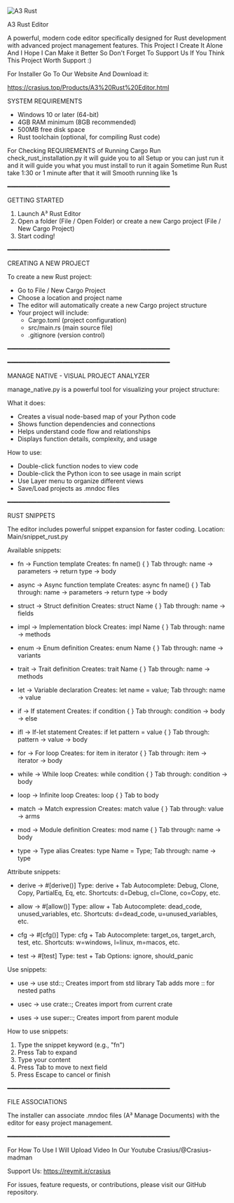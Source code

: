 ![A3 Rust](https://github.com/user-attachments/assets/973ff29a-7287-48f6-8c70-727443760f30)

A3 Rust Editor

A powerful, modern code editor specifically designed for Rust development with advanced project management features.
This Project I Create It Alone And I Hope I Can Make it Better So Don't Forget To Support Us If You Think This Project
Worth Support :)



For Installer Go To Our Website And Download it:

https://crasius.top/Products/A3%20Rust%20Editor.html



SYSTEM REQUIREMENTS

- Windows 10 or later (64-bit)
- 4GB RAM minimum (8GB recommended)
- 500MB free disk space
- Rust toolchain (optional, for compiling Rust code)

For Checking REQUIREMENTS of Running Cargo Run check_rust_installation.py it will guide you to all Setup
or you can just run it and it will guide you what you must install to run it again Sometime Run Rust take 1:30 or 1 minute
after that it will Smooth running like 1s

━━━━━━━━━━━━━━━━━━━━━━━━━━━━━━━━━━━━━━━━━━━━

GETTING STARTED

1. Launch A³ Rust Editor
2. Open a folder (File / Open Folder) or create a new Cargo project (File / New Cargo Project)
3. Start coding!

━━━━━━━━━━━━━━━━━━━━━━━━━━━━━━━━━━━━━━━━━━━━

CREATING A NEW PROJECT

To create a new Rust project:

- Go to File / New Cargo Project
- Choose a location and project name
- The editor will automatically create a new Cargo project structure
- Your project will include:
  - Cargo.toml (project configuration)
  - src/main.rs (main source file)
  - .gitignore (version control)

━━━━━━━━━━━━━━━━━━━━━━━━━━━━━━━━━━━━━━━━━━━━

━━━━━━━━━━━━━━━━━━━━━━━━━━━━━━━━━━━━━━━━━━━━

MANAGE NATIVE - VISUAL PROJECT ANALYZER

manage_native.py is a powerful tool for visualizing your project structure:

What it does:
- Creates a visual node-based map of your Python code
- Shows function dependencies and connections
- Helps understand code flow and relationships
- Displays function details, complexity, and usage

How to use:
- Double-click function nodes to view code
- Double-click the Python icon to see usage in main script
- Use Layer menu to organize different views
- Save/Load projects as .mndoc files

━━━━━━━━━━━━━━━━━━━━━━━━━━━━━━━━━━━━━━━━━━━━

RUST SNIPPETS

The editor includes powerful snippet expansion for faster coding.
Location: Main/snippet_rust.py

Available snippets:

- fn → Function template
  Creates: fn name() { }
  Tab through: name → parameters → return type → body

- async → Async function template
  Creates: async fn name() { }
  Tab through: name → parameters → return type → body

- struct → Struct definition
  Creates: struct Name { }
  Tab through: name → fields

- impl → Implementation block
  Creates: impl Name { }
  Tab through: name → methods

- enum → Enum definition
  Creates: enum Name { }
  Tab through: name → variants

- trait → Trait definition
  Creates: trait Name { }
  Tab through: name → methods

- let → Variable declaration
  Creates: let name = value;
  Tab through: name → value

- if → If statement
  Creates: if condition { }
  Tab through: condition → body → else

- ifl → If-let statement
  Creates: if let pattern = value { }
  Tab through: pattern → value → body

- for → For loop
  Creates: for item in iterator { }
  Tab through: item → iterator → body

- while → While loop
  Creates: while condition { }
  Tab through: condition → body

- loop → Infinite loop
  Creates: loop { }
  Tab to body

- match → Match expression
  Creates: match value { }
  Tab through: value → arms

- mod → Module definition
  Creates: mod name { }
  Tab through: name → body

- type → Type alias
  Creates: type Name = Type;
  Tab through: name → type

Attribute snippets:

- derive → #[derive()]
  Type: derive + Tab
  Autocomplete: Debug, Clone, Copy, PartialEq, Eq, etc.
  Shortcuts: d=Debug, cl=Clone, co=Copy, etc.

- allow → #[allow()]
  Type: allow + Tab
  Autocomplete: dead_code, unused_variables, etc.
  Shortcuts: d=dead_code, u=unused_variables, etc.

- cfg → #[cfg()]
  Type: cfg + Tab
  Autocomplete: target_os, target_arch, test, etc.
  Shortcuts: w=windows, l=linux, m=macos, etc.

- test → #[test]
  Type: test + Tab
  Options: ignore, should_panic

Use snippets:

- use → use std::;
  Creates import from std library
  Tab adds more :: for nested paths

- usec → use crate::;
  Creates import from current crate

- uses → use super::;
  Creates import from parent module

How to use snippets:
1. Type the snippet keyword (e.g., "fn")
2. Press Tab to expand
3. Type your content
4. Press Tab to move to next field
5. Press Escape to cancel or finish

━━━━━━━━━━━━━━━━━━━━━━━━━━━━━━━━━━━━━━━━━━━━


FILE ASSOCIATIONS

The installer can associate .mndoc files (A³ Manage Documents) with the editor for easy project management.

━━━━━━━━━━━━━━━━━━━━━━━━━━━━━━━━━━━━━━━━━━━━

For How To Use I Will Upload Video In Our Youtube Crasius/@Crasius-madman

Support Us:
https://reymit.ir/crasius


For issues, feature requests, or contributions, please visit our GitHub repository.
